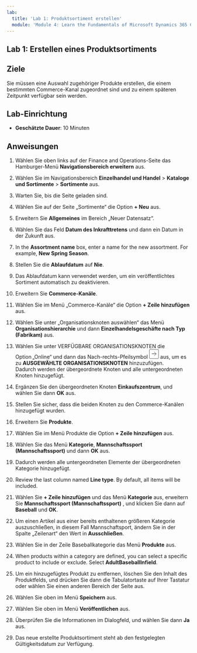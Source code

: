 ```yaml
---
lab:
  title: 'Lab 1: Produktsortiment erstellen'
  module: 'Module 4: Learn the Fundamentals of Microsoft Dynamics 365 Commerce'
---
```


## <a name="lab-1---create-a-product-assortment"></a>Lab 1: Erstellen eines Produktsortiments

## <a name="objectives"></a>Ziele

Sie müssen eine Auswahl zugehöriger Produkte erstellen, die einem bestimmten Commerce-Kanal zugeordnet sind und zu einem späteren Zeitpunkt verfügbar sein werden.

## <a name="lab-setup"></a>Lab-Einrichtung

   - **Geschätzte Dauer**: 10 Minuten

## <a name="instructions"></a>Anweisungen

1. Wählen Sie oben links auf der Finance and Operations-Seite das Hamburger-Menü **Navigationsbereich erweitern** aus.

1. Wählen Sie im Navigationsbereich **Einzelhandel und Handel** > **Kataloge und Sortimente** > **Sortimente** aus.

1. Warten Sie, bis die Seite geladen sind.

1. Wählen Sie auf der Seite „Sortimente“ die Option **+ Neu** aus.

1. Erweitern Sie **Allgemeines** im Bereich „Neuer Datensatz“.

1. Wählen Sie das Feld **Datum des Inkrafttretens** und dann ein Datum in der Zukunft aus.

1. In the <bpt id="p1">**</bpt>Assortment name<ept id="p1">**</ept> box, enter a name for the new assortment. For example, <bpt id="p1">**</bpt>New Spring Season<ept id="p1">**</ept>.

1. Stellen Sie die **Ablaufdatum** auf **Nie**.

1. Das Ablaufdatum kann verwendet werden, um ein veröffentlichtes Sortiment automatisch zu deaktivieren.

1. Erweitern Sie **Commerce-Kanäle**.

1. Wählen Sie im Menü „Commerce-Kanäle“ die Option **+ Zeile hinzufügen** aus.

1. Wählen Sie unter „Organisationsknoten auswählen“ das Menü **Organisationshierarchie** und dann **Einzelhandelsgeschäfte nach Typ (Fabrikam)** aus.

1. Wählen Sie unter VERFÜGBARE ORGANISATIONSKNOTEN die Option „Online“ und dann das Nach-rechts-Pfeilsymbol ![Hinzufügen](./media/d365-fo-add-org-node-icon.png) aus, um es zu **AUSGEWÄHLTE ORGANISATIONSKNOTEN** hinzuzufügen.  
  Dadurch werden der übergeordnete Knoten und alle untergeordneten Knoten hinzugefügt.

1. Ergänzen Sie den übergeordneten Knoten **Einkaufszentrum**, und wählen Sie dann **OK** aus.

1. Stellen Sie sicher, dass die beiden Knoten zu den Commerce-Kanälen hinzugefügt wurden.

1. Erweitern Sie **Produkte**.

1. Wählen Sie im Menü Produkte die Option **+ Zeile hinzufügen** aus.

1. Wählen Sie das Menü **Kategorie**, **Mannschaftssport (Mannschaftssport)** und dann **OK** aus.

1. Dadurch werden alle untergeordneten Elemente der übergeordneten Kategorie hinzugefügt.

1. Review the last column named <bpt id="p1">**</bpt>Line type<ept id="p1">**</ept>. By default, all items will be included.

1. Wählen Sie **+ Zeile hinzufügen** und das Menü **Kategorie** aus, erweitern Sie **Mannschaftssport (Mannschaftssport)** , und klicken Sie dann auf **Baseball** und **OK**.

1. Um einen Artikel aus einer bereits enthaltenen größeren Kategorie auszuschließen, in diesem Fall Mannschaftsport, ändern Sie in der Spalte „Zeilenart“ den Wert in **Ausschließen**.

1. Wählen Sie in der Zeile Baseballkategorie das Menü **Produkte** aus.

1. When products within a category are defined, you can select a specific product to include or exclude. Select <bpt id="p1">**</bpt>AdultBaseballInfield<ept id="p1">**</ept>.

1. Um ein hinzugefügtes Produkt zu entfernen, löschen Sie den Inhalt des Produktfelds, und drücken Sie dann die Tabulatortaste auf Ihrer Tastatur oder wählen Sie einen anderen Bereich der Seite aus.

1. Wählen Sie oben im Menü **Speichern** aus.

1. Wählen Sie oben im Menü **Veröffentlichen** aus.

1. Überprüfen Sie die Informationen im Dialogfeld, und wählen Sie dann **Ja** aus.

1. Das neue erstellte Produktsortiment steht ab den festgelegten Gültigkeitsdatum zur Verfügung.

